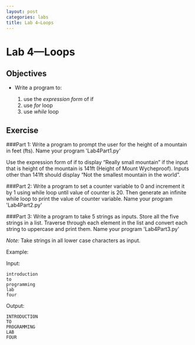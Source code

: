 ```yaml
---
layout: post
categories: labs
title: Lab 4—Loops
---
```


# Lab 4—Loops

## Objectives

- Write a program to:

  1. use the *expression form* of if
  2. use *for* loop
  3. use *while* loop

## Exercise

###Part 1:
Write a program to prompt the user for the height of a mountain in feet (fts). Name your program 'Lab4Part1.py'

Use the expression form of if to display “Really small mountain” if the input that is height of the mountain is 141ft (Height of Mount Wycheproof). Inputs other than 141ft should display “Not the smallest mountain in the world”.

###Part 2:
Write a program to set a counter variable to 0 and increment it by 1 using while loop until value of counter is 20. Then generate an infinite while loop to print the value of counter variable.  Name your program 'Lab4Part2.py'

###Part 3:
Write a program to take 5 strings as inputs. Store all the five strings in a list. Traverse through each element in the list and convert each string to uppercase and print them. Name your program 'Lab4Part3.py'

*Note:* Take strings in all lower case characters as input.

Example:

Input:

    introduction
    to
    programming
    lab 
    four

Output:

    INTRODUCTION
    TO
    PROGRAMMING
    LAB 
    FOUR
